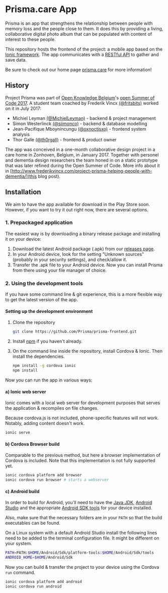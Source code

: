# Prisma.care App

Prisma is an app that strengthens the relationship between people with memory loss and the people close to them. It does this by providing a living, collaborative digital photo album that can be populated with content of interest to these people.

This repository hosts the frontend of the project: a mobile app based on the [Ionic framework](https://ionicframework.com/). The app communicates with a [RESTful API](https://github.com/Prisma/prisma-backend) to gather and save data.

Be sure to check out our home page [prisma.care](https://prisma.care/) for more information!

## History

Project Prisma was part of [Open Knowledge Belgium](https://www.openknowledge.be/)'s [open Summer of Code 2017](http://2017.summerofcode.be/). A student team coached by Frederik Vincx [(@fritsbits)](https://github.com/fritsbits) worked on it in July 2017:
- Michiel Leyman [(@MichielLeyman)](https://github.com/MichielLeyman) - backend & project management
- Simon Westerlinck [(@siimonco)](https://github.com/siimonco) - backend & database modelling
- Jean-Pacifique Mboynincungu [(@oxnoctisxo)](https://github.com/oxnoctisxo) - frontend system analysis
- Thor Galle [(@th0rgall)](https://github.com/th0rgall) - frontend & product owner

The app was conceived in a one-month collaborative design project in a care home in Zonhoven, Belgium, in January 2017. Together with personel and dementia design researchers the team honed in on a static prototype that was later refined during the Open Summer of Code. More info about it in [http://www.frederikvincx.com/project-prisma-helping-people-with-dementia/](this blog post).

## Installation

We aim to have the app available for download in the Play Store soon. However, if you want to try it out right now, there are several options.

### 1. Prepackaged application

The easiest way is by downloading a binary release package and installing it on your device:

1. Download the latest Android package (.apk) from our [releases page](https://github.com/Prisma/prisma-frontend/releases).
2. In your Android device, look for the setting "Unknown sources" (probably in your security settings), and check/allow it.
3. Transfer the .apk file to your Android device. Now you can install Prisma from there using your file manager of choice.

### 2. Using the development tools 

If you have some command line & git experience, this is a more flexible way to get the latest version of the app.

#### Setting up the development environment

1. Clone the repository

   ```bash 
   git clone https://github.com/Prisma/prisma-frontend.git
   ```

2. Install [npm](https://www.npmjs.com/) if you haven't already.

3. On the command line inside the repository, install Cordova & Ionic. Then install the dependencies.

   ```bash
   npm install -g cordova ionic
   npm install
   ```


Now you can run the app in various ways:

#### a) Ionic web server

Ionic comes with a local web server for development purposes that serves the application & recompiles on file changes. 

Because cordova.js is not included, phone-specific features will not work. Notably, adding content doesn't work.

```bash
ionic serve
```

#### b) Cordova Browser build

Comparable to the previous method, but here a browser implementation of Cordova is included. Note that this implementation is not fully supported yet. 

```bash
ionic cordova platform add browser
ionic cordova run browser # starts a webserver
```

#### c) Android build

In order to build for Android, you'll need to have the [Java JDK](http://www.oracle.com/technetwork/java/javase/downloads/index-jsp-138363.html), [Android Studio](https://developer.android.com/studio/index.html) and the appropriate [Android SDK tools](https://developer.android.com/studio/intro/update.html) for your device installed. 

Also, make sure that the necessary folders are in your `PATH` so that the build executables can be found.

On a Linux system with a default Android Studio install the following lines need to be added to the terminal configuration file. It might be different on your system.

```bash
PATH=PATH:$HOME/Android/Sdk/platform-tools:$HOME/Android/Sdk/tools
ANDROID_HOME=$HOME/Android/Sdk
```

Now you can build & transfer the project to your device using the Cordova `run` command.

```bash
ionic cordova platform add android
ionic cordova run android
```

